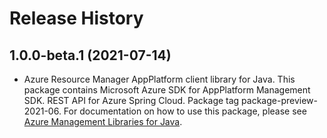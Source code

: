# Release History

## 1.0.0-beta.1 (2021-07-14)

- Azure Resource Manager AppPlatform client library for Java. This package contains Microsoft Azure SDK for AppPlatform Management SDK. REST API for Azure Spring Cloud. Package tag package-preview-2021-06. For documentation on how to use this package, please see [Azure Management Libraries for Java](https://aka.ms/azsdk/java/mgmt).
